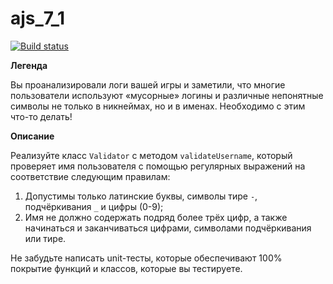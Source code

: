 # ajs_7_1

[![Build status](https://ci.appveyor.com/api/projects/status/nx7ynxkcg1x1ih2f?svg=true)](https://ci.appveyor.com/project/Stanislavsus-edu/regex-valid-username)

**Легенда**

Вы проанализировали логи вашей игры и заметили, что многие пользователи используют «мусорные» логины и различные непонятные символы не только в никнеймах, но и в именах. Необходимо с этим что-то делать!

**Описание**

Реализуйте класс ```Validator``` с методом ```validateUsername```, который проверяет имя пользователя с помощью регулярных выражений на соответствие следующим правилам:

1. Допустимы только латинские буквы, символы тире ```-```, подчёркивания ```_``` и цифры (0-9);
2. Имя не должно содержать подряд более трёх цифр, а также начинаться и заканчиваться цифрами, символами подчёркивания или тире.
    
Не забудьте написать unit-тесты, которые обеспечивают 100% покрытие функций и классов, которые вы тестируете.
